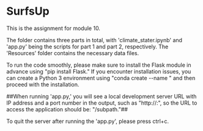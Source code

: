 # SurfsUp
This is the assignment for module 10. 

The folder contains three parts in total, with 'climate_stater.ipynb' and 'app.py' being the scripts for part 1 and part 2, respectively. The 'Resources' folder contains the necessary data files. 

To run the code smoothly, please make sure to install the Flask module in advance using "pip install Flask." If you encounter installation issues, you can create a Python 3 environment using "conda create --name <envname>" and then proceed with the installation.

##When running 'app.py,' you will see a local development server URL with IP address and a port number in the output, such as "http://<IP address>:<port number>", so the URL to access the application should be: "<the URL from the output>/subpath."##

To quit the server after running the 'app.py', please press ctrl+c.
